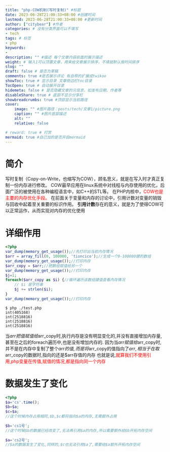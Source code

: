 ```yaml
---
title: "php-COW机制(写时复制)" #标题
date: 2023-06-28T21:00:33+08:00 #创建时间
lastmod: 2023-06-28T21:00:33+08:00 #更新时间
author: ["citybear"] #作者
categories: # 没有分类界面可以不填写
- tech
tags: # 标签
- php
keywords: 
- 
description: "" #描述 每个文章内容前面的展示描述
weight: # 输入1可以顶置文章，用来给文章展示排序，不填就默认按时间排序
slug: ""
draft: false # 是否为草稿
comments: true #是否展示评论 有自带的扩展成twikoo
showToc: true # 显示目录 文章侧边栏toc目录
TocOpen: true # 自动展开目录
hidemeta: false # 是否隐藏文章的元信息，如发布日期、作者等
disableShare: true # 底部不显示分享栏
showbreadcrumbs: true #顶部显示当前路径
cover:
    image: "" #图片路径：posts/tech/文章1/picture.png
    caption: "" #图片底部描述
    alt: ""
    relative: false

# reward: true # 打赏
mermaid: true #自己加的是否开启mermaid
---
```


# 简介

写时复制（Copy-on-Write，也缩写为COW），顾名思义，就是在写入时才真正复制一份内存进行修改。 COW最早应用在linux系统中对线程与内存使用的优化，后面广泛的被使用在各种编程语言中，如C++的STL等。 在PHP内核中，<font color="red">COW也是主要的内存优化手段。</font> 在前面关于变量和内存的讨论中，引用计数对变量的销毁与回收中起着至关重要的标识作用。 **引用计数**存在的意义，就是为了使得COW可以正常运作，从而实现对内存的优化使用


# 详细作用
``` php
<?php
var_dump(memory_get_usage());//先打印出当前内存情况
$arr = array_fill(0, 100000, 'tioncico');//生成一个0-100000键的数组
var_dump(memory_get_usage());//打印内存
$arr_copy = $arr;//把数组赋值给另一个
var_dump(memory_get_usage());//打印内存
$j=1;
foreach($arr_copy as $i) {//循环遍历该数组键值查看内存情况
    // $i 是字符串
    $j += strlen($i);
}
var_dump(memory_get_usage());//打印内存
```
```
$ php ./test.php
int(405168)
int(2518816)
int(2518816)
int(2518816)
```

当$arr把值赋值给$arr_copy时,执行内存是没有明显变化的,并没有直接增加内存量,甚至在之后的foreach遍历中,也是没有增加内存的.
因为当$arr赋值给$arr_copy时,并不是在内存中复制了整个$arr的值,而是将$arr_copy的值指向了$arr,相当于在取$arr_copy的数据时,指向的还是$arr存值的内存
也就是说,<font color="red">就算我们不使用引用,php变量在传值,赋值的情况,都是指向同一个内存</font>

# 数据发生了变化

``` php
<?php
$a='cs'.time();
$b=$a;
$c=$a;
//这个时候内存占用相同,$b,$c都将指向$a的内存,无需额外占用
 
$b='cs1号';
//这个时候$b的数据已经改变了,无法再引用$a的内存,所以需要额外给$b开拓内存空间
 
$a='cs2号';
//$a的数据发生了变化,同样的,$c也无法引用$a了,需要给$a额外开拓内存空间
```